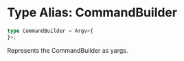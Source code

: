 # Type Alias: CommandBuilder

```ts
type CommandBuilder = Argv<{
}>;
```

Represents the CommandBuilder as yargs.
